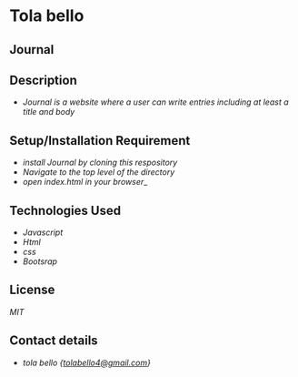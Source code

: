 # Tola bello
## Journal

## Description
* _Journal is a website where a user can write entries including at least a title and body_

## Setup/Installation Requirement
* _install Journal  by cloning this respository_
* _Navigate to the top level of the directory_
* _open index.html in your browser__

## Technologies Used
* _Javascript_
* _Html_
* _css_
* _Bootsrap_


## License
_MIT_

## Contact details
 * _tola bello {tolabello4@gmail.com}_
